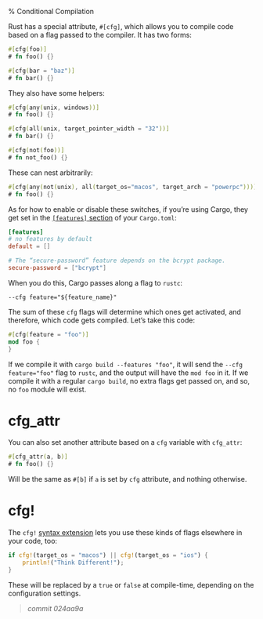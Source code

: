 % Conditional Compilation

Rust has a special attribute, `#[cfg]`, which allows you to compile code
based on a flag passed to the compiler. It has two forms:

```rust
#[cfg(foo)]
# fn foo() {}

#[cfg(bar = "baz")]
# fn bar() {}
```

They also have some helpers:

```rust
#[cfg(any(unix, windows))]
# fn foo() {}

#[cfg(all(unix, target_pointer_width = "32"))]
# fn bar() {}

#[cfg(not(foo))]
# fn not_foo() {}
```

These can nest arbitrarily:

```rust
#[cfg(any(not(unix), all(target_os="macos", target_arch = "powerpc")))]
# fn foo() {}
```

As for how to enable or disable these switches, if you’re using Cargo,
they get set in the [`[features]` section][features] of your `Cargo.toml`:

[features]: http://doc.crates.io/manifest.html#the-features-section

```toml
[features]
# no features by default
default = []

# The “secure-password” feature depends on the bcrypt package.
secure-password = ["bcrypt"]
```

When you do this, Cargo passes along a flag to `rustc`:

```text
--cfg feature="${feature_name}"
```

The sum of these `cfg` flags will determine which ones get activated, and
therefore, which code gets compiled. Let’s take this code:

```rust
#[cfg(feature = "foo")]
mod foo {
}
```

If we compile it with `cargo build --features "foo"`, it will send the `--cfg
feature="foo"` flag to `rustc`, and the output will have the `mod foo` in it.
If we compile it with a regular `cargo build`, no extra flags get passed on,
and so, no `foo` module will exist.

# cfg_attr

You can also set another attribute based on a `cfg` variable with `cfg_attr`:

```rust
#[cfg_attr(a, b)]
# fn foo() {}
```

Will be the same as `#[b]` if `a` is set by `cfg` attribute, and nothing otherwise.

# cfg!

The `cfg!` [syntax extension][compilerplugins] lets you use these kinds of flags
elsewhere in your code, too:

```rust
if cfg!(target_os = "macos") || cfg!(target_os = "ios") {
    println!("Think Different!");
}
```

[compilerplugins]: compiler-plugins.html

These will be replaced by a `true` or `false` at compile-time, depending on the
configuration settings.


> *commit 024aa9a*
